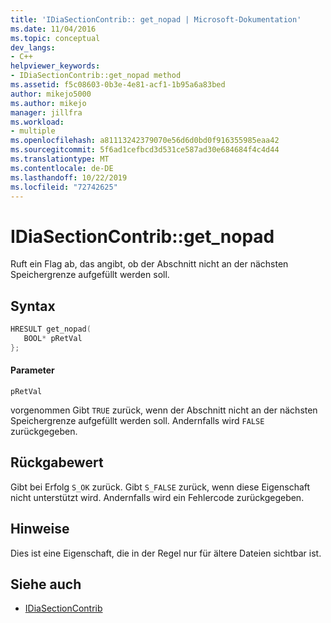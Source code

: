 ```yaml
---
title: 'IDiaSectionContrib:: get_nopad | Microsoft-Dokumentation'
ms.date: 11/04/2016
ms.topic: conceptual
dev_langs:
- C++
helpviewer_keywords:
- IDiaSectionContrib::get_nopad method
ms.assetid: f5c08603-0b3e-4e81-acf1-1b95a6a83bed
author: mikejo5000
ms.author: mikejo
manager: jillfra
ms.workload:
- multiple
ms.openlocfilehash: a81113242379070e56d6d0bd0f916355985eaa42
ms.sourcegitcommit: 5f6ad1cefbcd3d531ce587ad30e684684f4c4d44
ms.translationtype: MT
ms.contentlocale: de-DE
ms.lasthandoff: 10/22/2019
ms.locfileid: "72742625"
---
```

# <a name="idiasectioncontribget_nopad"></a>IDiaSectionContrib::get_nopad
Ruft ein Flag ab, das angibt, ob der Abschnitt nicht an der nächsten Speichergrenze aufgefüllt werden soll.

## <a name="syntax"></a>Syntax

```C++
HRESULT get_nopad(
   BOOL* pRetVal
};
```

#### <a name="parameters"></a>Parameter
 `pRetVal`

vorgenommen Gibt `TRUE` zurück, wenn der Abschnitt nicht an der nächsten Speichergrenze aufgefüllt werden soll. Andernfalls wird `FALSE` zurückgegeben.

## <a name="return-value"></a>Rückgabewert
 Gibt bei Erfolg `S_OK` zurück. Gibt `S_FALSE` zurück, wenn diese Eigenschaft nicht unterstützt wird. Andernfalls wird ein Fehlercode zurückgegeben.

## <a name="remarks"></a>Hinweise
 Dies ist eine Eigenschaft, die in der Regel nur für ältere Dateien sichtbar ist.

## <a name="see-also"></a>Siehe auch
- [IDiaSectionContrib](../../debugger/debug-interface-access/idiasectioncontrib.md)